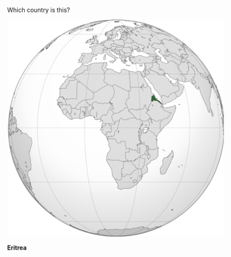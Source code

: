 Which country is this?

![Map of a country](images/Eritrea_(Africa_orthographic_projection).svg)
<!--question-->
**Eritrea**